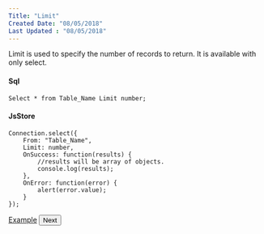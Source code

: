 ```yaml
---
Title: "Limit"
Created Date: "08/05/2018"
Last Updated : "08/05/2018"
---
```


Limit is used to specify the number of records to return. It is available with only select.

#### Sql

```
Select * from Table_Name Limit number;
```

#### JsStore

```
Connection.select({
    From: "Table_Name",
    Limit: number,
    OnSuccess: function(results) {
        //results will be array of objects.
        console.log(results);
    },
    OnError: function(error) {
        alert(error.value);
    }
});
```

<p class="margin-top-40px center-align">
    <a class="btn info" target="_blank" href="/example/limit">Example</a>
    <button class="btn info btnNext">Next</button>
</p>
